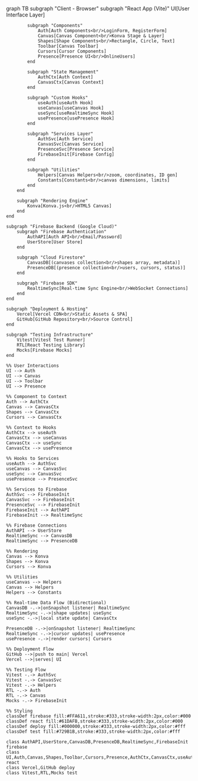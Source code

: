 graph TB
    subgraph "Client - Browser"
        subgraph "React App (Vite)"
            UI[User Interface Layer]
            
            subgraph "Components"
                Auth[Auth Components<br/>LoginForm, RegisterForm]
                Canvas[Canvas Component<br/>Konva Stage & Layer]
                Shapes[Shape Components<br/>Rectangle, Circle, Text]
                Toolbar[Canvas Toolbar]
                Cursors[Cursor Components]
                Presence[Presence UI<br/>OnlineUsers]
            end
            
            subgraph "State Management"
                AuthCtx[Auth Context]
                CanvasCtx[Canvas Context]
            end
            
            subgraph "Custom Hooks"
                useAuth[useAuth Hook]
                useCanvas[useCanvas Hook]
                useSync[useRealtimeSync Hook]
                usePresence[usePresence Hook]
            end
            
            subgraph "Services Layer"
                AuthSvc[Auth Service]
                CanvasSvc[Canvas Service]
                PresenceSvc[Presence Service]
                FirebaseInit[Firebase Config]
            end
            
            subgraph "Utilities"
                Helpers[Canvas Helpers<br/>zoom, coordinates, ID gen]
                Constants[Constants<br/>canvas dimensions, limits]
            end
        end
        
        subgraph "Rendering Engine"
            Konva[Konva.js<br/>HTML5 Canvas]
        end
    end
    
    subgraph "Firebase Backend (Google Cloud)"
        subgraph "Firebase Authentication"
            AuthAPI[Auth API<br/>Email/Password]
            UserStore[User Store]
        end
        
        subgraph "Cloud Firestore"
            CanvasDB[(canvases collection<br/>shapes array, metadata)]
            PresenceDB[(presence collection<br/>users, cursors, status)]
        end
        
        subgraph "Firebase SDK"
            RealtimeSync[Real-time Sync Engine<br/>WebSocket Connections]
        end
    end
    
    subgraph "Deployment & Hosting"
        Vercel[Vercel CDN<br/>Static Assets & SPA]
        GitHub[GitHub Repository<br/>Source Control]
    end
    
    subgraph "Testing Infrastructure"
        Vitest[Vitest Test Runner]
        RTL[React Testing Library]
        Mocks[Firebase Mocks]
    end

    %% User Interactions
    UI --> Auth
    UI --> Canvas
    UI --> Toolbar
    UI --> Presence
    
    %% Component to Context
    Auth --> AuthCtx
    Canvas --> CanvasCtx
    Shapes --> CanvasCtx
    Cursors --> CanvasCtx
    
    %% Context to Hooks
    AuthCtx --> useAuth
    CanvasCtx --> useCanvas
    CanvasCtx --> useSync
    CanvasCtx --> usePresence
    
    %% Hooks to Services
    useAuth --> AuthSvc
    useCanvas --> CanvasSvc
    useSync --> CanvasSvc
    usePresence --> PresenceSvc
    
    %% Services to Firebase
    AuthSvc --> FirebaseInit
    CanvasSvc --> FirebaseInit
    PresenceSvc --> FirebaseInit
    FirebaseInit --> AuthAPI
    FirebaseInit --> RealtimeSync
    
    %% Firebase Connections
    AuthAPI --> UserStore
    RealtimeSync --> CanvasDB
    RealtimeSync --> PresenceDB
    
    %% Rendering
    Canvas --> Konva
    Shapes --> Konva
    Cursors --> Konva
    
    %% Utilities
    useCanvas --> Helpers
    Canvas --> Helpers
    Helpers --> Constants
    
    %% Real-time Data Flow (Bidirectional)
    CanvasDB -.->|onSnapshot listener| RealtimeSync
    RealtimeSync -.->|shape updates| useSync
    useSync -.->|local state update| CanvasCtx
    
    PresenceDB -.->|onSnapshot listener| RealtimeSync
    RealtimeSync -.->|cursor updates| usePresence
    usePresence -.->|render cursors| Cursors
    
    %% Deployment Flow
    GitHub -->|push to main| Vercel
    Vercel -->|serves| UI
    
    %% Testing Flow
    Vitest -.-> AuthSvc
    Vitest -.-> CanvasSvc
    Vitest -.-> Helpers
    RTL -.-> Auth
    RTL -.-> Canvas
    Mocks -.-> FirebaseInit
    
    %% Styling
    classDef firebase fill:#FFA611,stroke:#333,stroke-width:2px,color:#000
    classDef react fill:#61DAFB,stroke:#333,stroke-width:2px,color:#000
    classDef deploy fill:#000000,stroke:#333,stroke-width:2px,color:#fff
    classDef test fill:#729B1B,stroke:#333,stroke-width:2px,color:#fff
    
    class AuthAPI,UserStore,CanvasDB,PresenceDB,RealtimeSync,FirebaseInit firebase
    class UI,Auth,Canvas,Shapes,Toolbar,Cursors,Presence,AuthCtx,CanvasCtx,useAuth,useCanvas,useSync,usePresence react
    class Vercel,GitHub deploy
    class Vitest,RTL,Mocks test
    